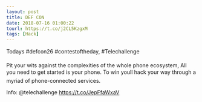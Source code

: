 ```yaml
---
layout: post
title: DEF CON
date: 2018-07-16 01:00:22
tourl: https://t.co/j2CL5KzgxM
tags: [Hack]
---
```

Todays #defcon26 #contestoftheday, #Telechallenge

Pit your wits against the complexities of the whole phone ecosystem, All you need to get started is your phone. To win youll hack your way  through a myriad of phone-connected services.  

Info: @telechallenge https://t.co/JepFfaWxaV
